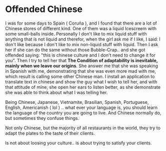 # Offended Chinese

I was for some days to Spain ( Coruña ), and I found that there are a lot of Chinese stores of different kind. One of them was a liquid Icescreem with some small-balls inside. Personally I don't like to mix liquid stuff with anything that is not liquid and therefor, when the girl ask me if I like, I said: I don't like because I don't like to mix non-liquid stuff with liquid. Then I ask her if she can do the same without those Bubble-Crap.. and she got offended saying: "this is chinese culture and I don't need to change it for you". Then I try to tell her that **The Condition of adaptability is inevitable, mainly when we leave our origins**. She answer me that she was speaking in Spanish with me, demonstrating that she was even more mad with me, which result is calling some other Chinese man. I install an application to translate text in chinese and show the guy what I wish to tell her, and with that attitude of mine, she open her ears to listen better, as she demonstrate she was able to think about what I was telling her. 

Being Chinese, Japanese, Vietnamite, Brasilian, Spanish, Portuguese, English, Americanish ( lol ) .. what ever your language is, you should learn the language of the country you are going to live. And Chinese normally do, but sometimes they confuse things.

Not only Chinese, but the majority of all restaurants in the world, they try to adapt the plates to the taste of their clients. 

Is not about loosing your culture.. is about trying to satisfy your clients. 



